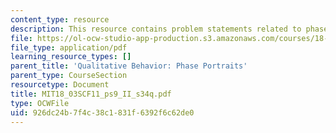 ```yaml
---
content_type: resource
description: This resource contains problem statements related to phase portraits.
file: https://ol-ocw-studio-app-production.s3.amazonaws.com/courses/18-03sc-differential-equations-fall-2011/926dc24b7f4c38c1831f6392f6c62de0_MIT18_03SCF11_ps9_II_s34q.pdf
file_type: application/pdf
learning_resource_types: []
parent_title: 'Qualitative Behavior: Phase Portraits'
parent_type: CourseSection
resourcetype: Document
title: MIT18_03SCF11_ps9_II_s34q.pdf
type: OCWFile
uid: 926dc24b-7f4c-38c1-831f-6392f6c62de0
---
```

